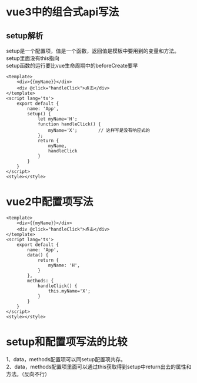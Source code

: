 # vue3中的组合式api写法
## setup解析
setup是一个配置项，值是一个函数，返回值是模板中要用到的变量和方法。  
setup里面没有this指向  
setup函数的运行要比vue生命周期中的beforeCreate要早  
```
<template>
    <div>{{myName}}</div>
    <div @click="handleClick">点击</div>
</template>
<script lang='ts'>
    export default {
        name: 'App',
        setup() {
            let myName='H';
            function handleClick() {
                myName='X';        // 这样写是没有响应式的
            };
            return {
                myName,
                handleClick
            }
        }
    }
</script>
<style></style>
```




# vue2中配置项写法
```
<template>
    <div>{{myName}}</div>
    <div @click="handleClick">点击</div>
</template>
<script lang='ts'>
    export default {
        name: 'App',
        data() {
            return {
                myName: 'H',
            }
        },
        methods: {
            handleClick() {
                this.myName='X';
            }
        }
    }
</script>
<style></style>
```

# setup和配置项写法的比较
1、data，methods配置项可以同setup配置项共存。  
2、data，methods配置项里面可以通过this获取得到setup中return出去的属性和方法。（反向不行）  
